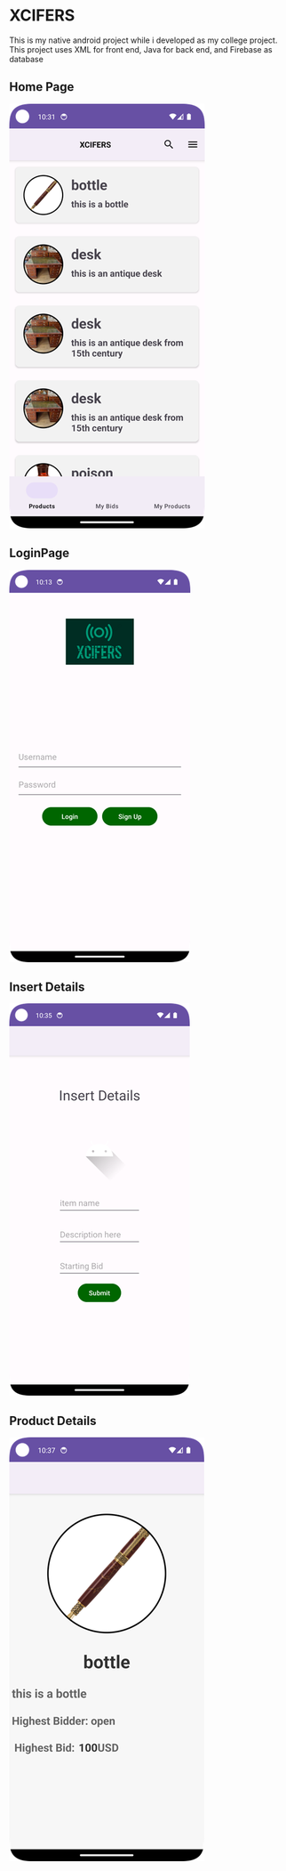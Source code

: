 <h1>XCIFERS</h1>
<p> This is my native android project while i developed as my college project. This project uses XML for front end, Java for back end, and Firebase as database</p>
<h2>Home Page</h2>
<img src="Picture1.png" alt="Home Page">
<h2>LoginPage</h2>
<img src="Picture2.png" alt="Login Page">
<h2>Insert Details</h2>
<img src="Picture3.png" alt="Insert Details">
<h2>Product Details</h2>
<img src="Picture4.png" alt="Product Detaila">
